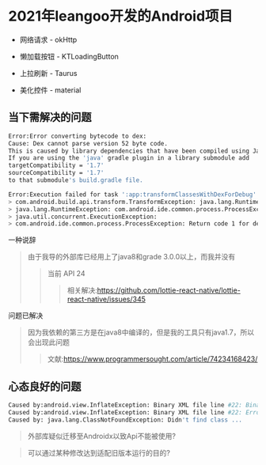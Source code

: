 # 2021年leangoo开发的Android项目

 - 网络请求 - okHttp

 - 懒加载按钮 - KTLoadingButton

 - 上拉刷新 - Taurus

 - 美化控件 - material

## 当下需解决的问题

``` Bash
Error:Error converting bytecode to dex:
Cause: Dex cannot parse version 52 byte code.
This is caused by library dependencies that have been compiled using Java 8 or above.
If you are using the 'java' gradle plugin in a library submodule add 
targetCompatibility = '1.7'
sourceCompatibility = '1.7'
to that submodule's build.gradle file.
```

``` Bash
Error:Execution failed for task ':app:transformClassesWithDexForDebug'.
> com.android.build.api.transform.TransformException: java.lang.RuntimeException: 
> java.lang.RuntimeException: com.android.ide.common.process.ProcessException: 
> java.util.concurrent.ExecutionException: 
> com.android.ide.common.process.ProcessException: Return code 1 for dex process
```

一种说辞
> 由于我导的外部库已经用上了java8和grade 3.0.0以上，而我并没有
>> 当前 API 24
>>> 相关解决:https://github.com/lottie-react-native/lottie-react-native/issues/345

问题已解决
> 因为我依赖的第三方是在java8中编译的，但是我的工具只有java1.7，所以会出现此问题
>> 文献:https://www.programmersought.com/article/74234168423/

## 心态良好的问题

``` Bash
Caused by:android.view.InflateException: Binary XML file line #22: Binary XML file line #22: Error inflating class ...
Caused by:android.view.InflateException: Binary XML file line #22: Error inflating class
Caused by: java.lang.ClassNotFoundException: Didn't find class ...
```
> 外部库疑似迁移至Androidx以致Api不能被使用?

> 可以通过某种修改达到适配旧版本运行的目的?

